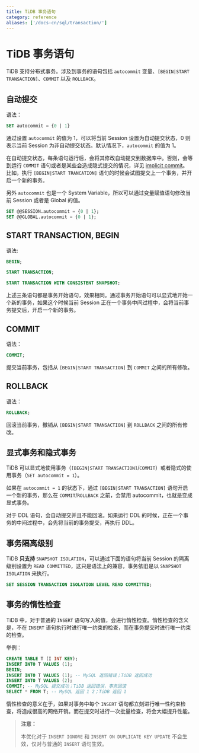 ```yaml
---
title: TiDB 事务语句
category: reference
aliases: ['/docs-cn/sql/transaction/']
---
```


# TiDB 事务语句

TiDB 支持分布式事务。涉及到事务的语句包括 `autocommit` 变量、`[BEGIN|START TRANSACTION]`、`COMMIT` 以及 `ROLLBACK`。

## 自动提交

语法：

```sql
SET autocommit = {0 | 1}
```

通过设置 `autocommit` 的值为 1，可以将当前 Session 设置为自动提交状态，0 则表示当前 Session 为非自动提交状态。默认情况下，`autocommit` 的值为 1。

在自动提交状态，每条语句运行后，会将其修改自动提交到数据库中。否则，会等到运行 `COMMIT` 语句或者是某些会造成隐式提交的情况，详见 [implicit commit](https://dev.mysql.com/doc/refman/8.0/en/implicit-commit.html)。比如，执行 `[BEGIN|START TRANCATION]` 语句的时候会试图提交上一个事务，并开启一个新的事务。

另外 `autocommit` 也是一个 System Variable，所以可以通过变量赋值语句修改当前 Session 或者是 Global 的值。

```sql
SET @@SESSION.autocommit = {0 | 1};
SET @@GLOBAL.autocommit = {0 | 1};
```

## START TRANSACTION, BEGIN

语法:

```sql
BEGIN;

START TRANSACTION;

START TRANSACTION WITH CONSISTENT SNAPSHOT;
```

上述三条语句都是事务开始语句，效果相同。通过事务开始语句可以显式地开始一个新的事务，如果这个时候当前 Session 正在一个事务中间过程中，会将当前事务提交后，开启一个新的事务。

## COMMIT

语法：

```sql
COMMIT;
```

提交当前事务，包括从 `[BEGIN|START TRANSACTION]` 到 `COMMIT` 之间的所有修改。

## ROLLBACK

语法：

```sql
ROLLBACK;
```

回滚当前事务，撤销从 `[BEGIN|START TRANSACTION]` 到 `ROLLBACK` 之间的所有修改。

## 显式事务和隐式事务

TiDB 可以显式地使用事务（`[BEGIN|START TRANSACTION]`/`COMMIT`）或者隐式的使用事务（`SET autocommit = 1`）。

如果在 `autocommit = 1` 的状态下，通过 `[BEGIN|START TRANSACTION]` 语句开启一个新的事务，那么在 `COMMIT`/`ROLLBACK` 之前，会禁用 autocommit，也就是变成显式事务。

对于 DDL 语句，会自动提交并且不能回滚。如果运行 DDL 的时候，正在一个事务的中间过程中，会先将当前的事务提交，再执行 DDL。

## 事务隔离级别

TiDB **只支持** `SNAPSHOT ISOLATION`，可以通过下面的语句将当前 Session 的隔离级别设置为 `READ COMMITTED`，这只是语法上的兼容，事务依旧是以 `SNAPSHOT ISOLATION` 来执行。

```sql
SET SESSION TRANSACTION ISOLATION LEVEL READ COMMITTED;
```

## 事务的惰性检查

TiDB 中，对于普通的 `INSERT` 语句写入的值，会进行惰性检查。惰性检查的含义是，不在 `INSERT` 语句执行时进行唯一约束的检查，而在事务提交时进行唯一约束的检查。

举例：

```sql
CREATE TABLE T (I INT KEY);
INSERT INTO T VALUES (1);
BEGIN;
INSERT INTO T VALUES (1); -- MySQL 返回错误；TiDB 返回成功
INSERT INTO T VALUES (2);
COMMIT; -- MySQL 提交成功；TiDB 返回错误，事务回滚
SELECT * FROM T; -- MySQL 返回 1 2；TiDB 返回 1
```

惰性检查的意义在于，如果对事务中每个 `INSERT` 语句都立刻进行唯一性约束检查，将造成很高的网络开销。而在提交时进行一次批量检查，将会大幅提升性能。

> **注意：**
>
> 本优化对于 `INSERT IGNORE` 和 `INSERT ON DUPLICATE KEY UPDATE` 不会生效，仅对与普通的 `INSERT` 语句生效。
